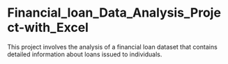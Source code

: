 # Financial_loan_Data_Analysis_Project-with_Excel
This project involves the analysis of a financial loan dataset that contains detailed information about loans issued to individuals.
